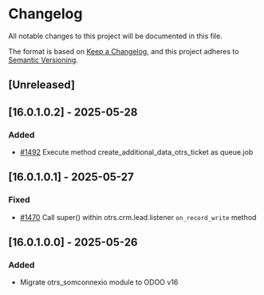 # Changelog
All notable changes to this project will be documented in this file.

The format is based on [Keep a Changelog](https://keepachangelog.com/en/1.0.0/),
and this project adheres to [Semantic Versioning](https://semver.org/spec/v2.0.0.html).

## [Unreleased]
## [16.0.1.0.2] - 2025-05-28
### Added
- [#1492](https://git.coopdevs.org/coopdevs/som-connexio/odoo-somconnexio/-/merge_requests/1492) Execute method create_additional_data_otrs_ticket as queue.job

## [16.0.1.0.1] - 2025-05-27
### Fixed
- [#1470](https://git.coopdevs.org/coopdevs/som-connexio/odoo-somconnexio/-/merge_requests/1470) Call super() within otrs.crm.lead.listener `on_record_write` method

## [16.0.1.0.0] - 2025-05-26
### Added
- Migrate otrs_somconnexio module to ODOO v16
